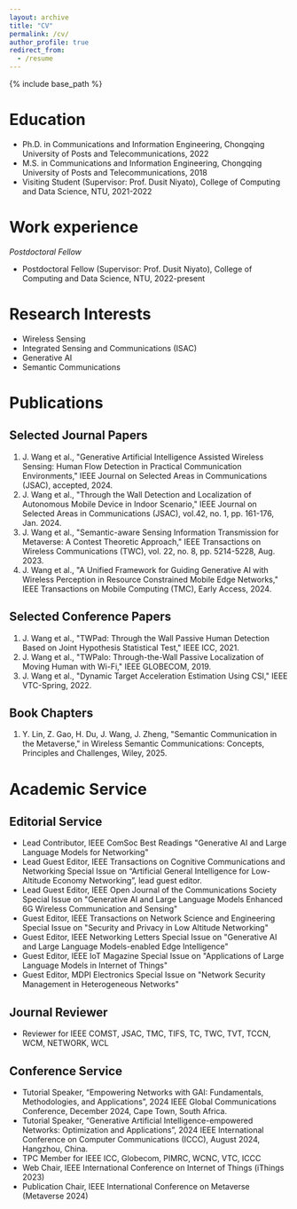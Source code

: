 ```yaml
---
layout: archive
title: "CV"
permalink: /cv/
author_profile: true
redirect_from:
  - /resume
---
```


{% include base_path %}


Education
======
* Ph.D. in Communications and Information Engineering, Chongqing University of Posts and Telecommunications, 2022
* M.S. in Communications and Information Engineering, Chongqing University of Posts and Telecommunications, 2018
* Visiting Student (Supervisor: Prof. Dusit Niyato), College of Computing and Data Science, NTU, 2021-2022

Work experience
======
*Postdoctoral Fellow*
  * Postdoctoral Fellow (Supervisor: Prof. Dusit Niyato), College of Computing and Data Science, NTU, 2022-present

Research Interests
======
* Wireless Sensing
* Integrated Sensing and Communications (ISAC)
* Generative AI
* Semantic Communications

Publications
======

Selected Journal Papers
------
1. J. Wang et al., "Generative Artificial Intelligence Assisted Wireless Sensing: Human Flow Detection in Practical Communication Environments," IEEE Journal on Selected Areas in Communications (JSAC), accepted, 2024.
2. J. Wang et al., "Through the Wall Detection and Localization of Autonomous Mobile Device in Indoor Scenario," IEEE Journal on Selected Areas in Communications (JSAC), vol.42, no. 1, pp. 161-176, Jan. 2024.
3. J. Wang et al., "Semantic-aware Sensing Information Transmission for Metaverse: A Contest Theoretic Approach," IEEE Transactions on Wireless Communications (TWC), vol. 22, no. 8, pp. 5214-5228, Aug. 2023.
4. J. Wang et al., "A Unified Framework for Guiding Generative AI with Wireless Perception in Resource Constrained Mobile Edge Networks," IEEE Transactions on Mobile Computing (TMC), Early Access, 2024.

Selected Conference Papers
------
1. J. Wang et al., "TWPad: Through the Wall Passive Human Detection Based on Joint Hypothesis Statistical Test," IEEE ICC, 2021.
2. J. Wang et al., "TWPalo: Through-the-Wall Passive Localization of Moving Human with Wi-Fi," IEEE GLOBECOM, 2019.
3. J. Wang et al., "Dynamic Target Acceleration Estimation Using CSI," IEEE VTC-Spring, 2022.

Book Chapters
------
1. Y. Lin, Z. Gao, H. Du, J. Wang, J. Zheng, "Semantic Communication in the Metaverse," in Wireless Semantic Communications: Concepts, Principles and Challenges, Wiley, 2025.

Academic Service
======

Editorial Service
------
* Lead Contributor, IEEE ComSoc Best Readings "Generative AI and Large Language Models for Networking"
* Lead Guest Editor, IEEE Transactions on Cognitive Communications and Networking Special Issue on “Artificial General Intelligence for Low-Altitude Economy Networking”, lead guest editor.
* Lead Guest Editor, IEEE Open Journal of the Communications Society Special Issue on "Generative AI and Large Language Models Enhanced 6G Wireless Communication and Sensing"
* Guest Editor, IEEE Transactions on Network Science and Engineering Special Issue on "Security and Privacy in Low Altitude Networking"
* Guest Editor, IEEE Networking Letters Special Issue on "Generative AI and Large Language Models-enabled Edge Intelligence"
* Guest Editor, IEEE IoT Magazine Special Issue on "Applications of Large Language Models in Internet of Things"
* Guest Editor, MDPI Electronics Special Issue on "Network Security Management in Heterogeneous Networks"

Journal Reviewer
------
* Reviewer for IEEE COMST, JSAC, TMC, TIFS, TC, TWC, TVT, TCCN, WCM, NETWORK, WCL

Conference Service
------
* Tutorial Speaker, “Empowering Networks with GAI: Fundamentals, Methodologies, and Applications”, 2024 IEEE Global Communications Conference, December 2024, Cape Town, South Africa.
* Tutorial Speaker, “Generative Artificial Intelligence-empowered Networks: Optimization and Applications”, 2024 IEEE International Conference on Computer Communications (ICCC), August 2024, Hangzhou, China.
* TPC Member for IEEE ICC, Globecom, PIMRC, WCNC, VTC, ICCC
* Web Chair, IEEE International Conference on Internet of Things (iThings 2023)
* Publication Chair, IEEE International Conference on Metaverse (Metaverse 2024)
